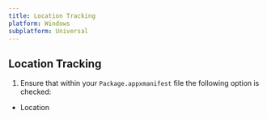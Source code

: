 ```yaml
---
title: Location Tracking
platform: Windows
subplatform: Universal
---
```


## Location Tracking

1. Ensure that within your `Package.appxmanifest` file the following option is checked:
  - Location
